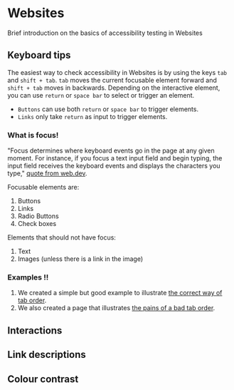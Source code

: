 # Websites
Brief introduction on the basics of accessibility testing in Websites
## Keyboard tips
The easiest way to check accessibility in Websites is by using the keys `tab` and `shift + tab`.
`tab` moves the current focusable element forward and `shift + tab` moves in backwards.
Depending on the interactive element, you can use `return` or `space bar` to select or trigger an element.
* `Buttons` can use both `return` or `space bar` to trigger elements.
* `Links` only take `return` as input to trigger elements.
<!-- <iframe aria-label="Activity created using Vue 3" src="https://vite-router.netlify.app/" style="width: 100%; height: 30em; border: none;"></iframe> -->
### What is focus!
"Focus determines where keyboard events go in the page at any given moment. For instance, if you focus a text input field and begin typing, the input field receives the keyboard events and displays the characters you type," [quote from web.dev](https://web.dev/focus/).

Focusable elements are:
1. Buttons
2. Links
3. Radio Buttons
4. Check boxes
<!-- Check more inputs -->

Elements that should not have focus:
1. Text
2. Images (unless there is a link in the image)

### Examples ‼
1. We created a simple but good example to illustrate <a href="https://csps-riw.github.io/tab-order/" target="_blank" rel="noopener" title="open in a new tab">the correct way of tab order</a>.
2. We also created a page that illustrates <a href="https://csps-riw.github.io/tab-order/wrong-order.html" target="_blank" rel="noopener" title="open in a new tab">the pains of a bad tab order</a>.
<!-- <iframe aria-label="Correct Tab Order" src="https://csps-riw.github.io/tab-order/" style="width: 150%; height: 30em; border: none;"></iframe> -->

## Interactions

## Link descriptions

## Colour contrast
